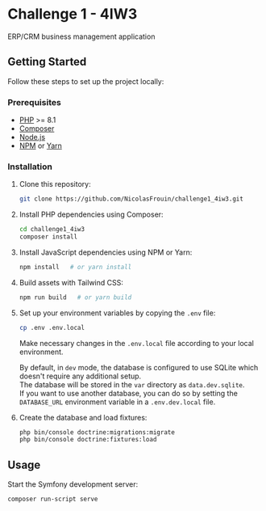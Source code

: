 # Challenge 1 - 4IW3

ERP/CRM business management application

## Getting Started

Follow these steps to set up the project locally:

### Prerequisites

-   [PHP](https://www.php.net/) >= 8.1
-   [Composer](https://getcomposer.org/)
-   [Node.js](https://nodejs.org/en)
-   [NPM](https://www.npmjs.com/) or [Yarn](https://yarnpkg.com/)

### Installation

1. Clone this repository:

    ```bash
    git clone https://github.com/NicolasFrouin/challenge1_4iw3.git
    ```

2. Install PHP dependencies using Composer:

    ```bash
    cd challenge1_4iw3
    composer install
    ```

3. Install JavaScript dependencies using NPM or Yarn:

    ```bash
    npm install   # or yarn install
    ```

4. Build assets with Tailwind CSS:

    ```bash
    npm run build   # or yarn build
    ```

5. Set up your environment variables by copying the `.env` file:

    ```bash
    cp .env .env.local
    ```

    Make necessary changes in the `.env.local` file according to your local environment.

    By default, in `dev` mode, the database is configured to use SQLite which doesn't require any additional setup.  
    The database will be stored in the `var` directory as `data.dev.sqlite`.  
    If you want to use another database, you can do so by setting the `DATABASE_URL` environment variable in a `.env.dev.local` file.

6. Create the database and load fixtures:

    ```bash
    php bin/console doctrine:migrations:migrate
    php bin/console doctrine:fixtures:load
    ```

## Usage

Start the Symfony development server:

```bash
composer run-script serve
```
